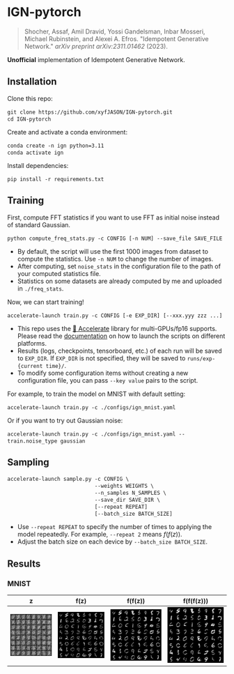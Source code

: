 # IGN-pytorch

> Shocher, Assaf, Amil Dravid, Yossi Gandelsman, Inbar Mosseri, Michael Rubinstein, and Alexei A. Efros. "Idempotent Generative Network." *arXiv preprint arXiv:2311.01462* (2023).

**Unofficial** implementation of Idempotent Generative Network.



## Installation

Clone this repo:

```shell
git clone https://github.com/xyfJASON/IGN-pytorch.git
cd IGN-pytorch
```

Create and activate a conda environment:

```shell
conda create -n ign python=3.11
conda activate ign
```

Install dependencies:

```shell
pip install -r requirements.txt
```



## Training

First, compute FFT statistics if you want to use FFT as initial noise instead of standard Gaussian.

```shell
python compute_freq_stats.py -c CONFIG [-n NUM] --save_file SAVE_FILE
```

- By default, the script will use the first 1000 images from dataset to compute the statistics. Use `-n NUM` to change the number of images.
- After computing, set `noise_stats` in the configuration file to the path of your computed statistics file.
- Statistics on some datasets are already computed by me and uploaded in `./freq_stats`.

Now, we can start training!

```shell
accelerate-launch train.py -c CONFIG [-e EXP_DIR] [--xxx.yyy zzz ...]
```

- This repo uses the [🤗 Accelerate](https://huggingface.co/docs/accelerate/index) library for multi-GPUs/fp16 supports. Please read the [documentation](https://huggingface.co/docs/accelerate/basic_tutorials/launch#using-accelerate-launch) on how to launch the scripts on different platforms.
- Results (logs, checkpoints, tensorboard, etc.) of each run will be saved to `EXP_DIR`. If `EXP_DIR` is not specified, they will be saved to `runs/exp-{current time}/`.
- To modify some configuration items without creating a new configuration file, you can pass `--key value` pairs to the script.

For example, to train the model on MNIST with default setting:

```shell
accelerate-launch train.py -c ./configs/ign_mnist.yaml
```

Or if you want to try out Gaussian noise:

```shell
accelerate-launch train.py -c ./configs/ign_mnist.yaml --train.noise_type gaussian
```



## Sampling

```shell
accelerate-launch sample.py -c CONFIG \
                            --weights WEIGHTS \
                            --n_samples N_SAMPLES \
                            --save_dir SAVE_DIR \
                            [--repeat REPEAT]
                            [--batch_size BATCH_SIZE]
```

- Use `--repeat REPEAT` to specify the number of times to applying the model repeatedly. For example, `--repeat 2` means $f(f(z))$.
- Adjust the batch size on each device by `--batch_size BATCH_SIZE`.



## Results



### MNIST

|                 z                 |               f(z)                |              f(f(z))              |            f(f(f(z)))             |
| :-------------------------------: | :-------------------------------: | :-------------------------------: | :-------------------------------: |
| ![](assets/ign-mnist-repeat0.png) | ![](assets/ign-mnist-repeat1.png) | ![](assets/ign-mnist-repeat2.png) | ![](assets/ign-mnist-repeat3.png) |

